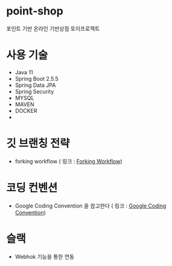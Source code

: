 # point-shop
포인트 기반 온라인 기반상점 토이프로젝트

# 사용 기술
- Java 11
- Spring Boot 2.5.5
- Spring Data JPA
- Spring Security
- MYSQL
- MAVEN
- DOCKER
- 

# 깃 브랜칭 전략
- forking workflow   ( 링크 : [Forking Workflow](https://gmlwjd9405.github.io/2017/10/28/how-to-collaborate-on-GitHub-2.html))

# 코딩 컨벤션
- Google Coding Convention 을 참고한다 ( 링크 : [Google Coding Convention](https://google.github.io/styleguide/javaguide.html))

# 슬랙 
- Webhok 기능을 통한 연동
